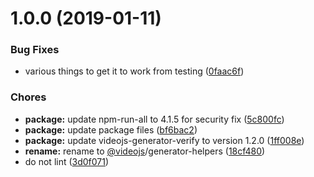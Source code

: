 <a name="1.0.0"></a>
# 1.0.0 (2019-01-11)

### Bug Fixes

* various things to get it to work from testing ([0faac6f](https://github.com/videojs/generator-helpers/commit/0faac6f))

### Chores

* **package:** update npm-run-all to 4.1.5 for security fix ([5c800fc](https://github.com/videojs/generator-helpers/commit/5c800fc))
* **package:** update package files ([bf6bac2](https://github.com/videojs/generator-helpers/commit/bf6bac2))
* **package:** update videojs-generator-verify to version 1.2.0 ([1ff008e](https://github.com/videojs/generator-helpers/commit/1ff008e))
* **rename:** rename to [@videojs](https://github.com/videojs)/generator-helpers ([18cf480](https://github.com/videojs/generator-helpers/commit/18cf480))
* do not lint ([3d0f071](https://github.com/videojs/generator-helpers/commit/3d0f071))

